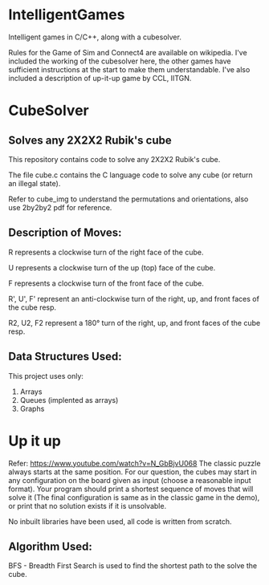# IntelligentGames
Intelligent games in C/C++, along with a cubesolver.

Rules for the Game of Sim and Connect4 are available on wikipedia. I've included the working of the cubesolver here, the other games have sufficient instructions at the start to make them understandable. I've also included a description of up-it-up game by CCL, IITGN.

# CubeSolver
## Solves any 2X2X2 Rubik's cube 
This repository contains code to solve any 2X2X2 Rubik's cube. 

The file cube.c contains the C language code to solve any cube (or return an illegal state). 

Refer to cube_img to understand the permutations and orientations, also use 2by2by2 pdf for reference. 

## Description of Moves:

R represents a clockwise turn of the right face of the cube.

U represents a clockwise turn of the up (top) face of the cube.

F represents a clockwise turn of the front face of the cube.

R', U', F' represent an anti-clockwise turn of the right, up, and front faces of the cube resp.

R2, U2, F2 represent a 180° turn of the right, up, and front faces of the cube resp.

## Data Structures Used:

This project uses only:
1. Arrays
2. Queues (implented as arrays)
3. Graphs

# Up it up
Refer: https://www.youtube.com/watch?v=N_GbBjvU068
The classic puzzle always starts at the same position. For our question, the cubes may start in any configuration on the board given as input (choose a reasonable input format). Your program should print a shortest sequence of moves that will solve it (The final configuration is same as in the classic game in the demo), or print that no solution exists if it is unsolvable.

No inbuilt libraries have been used, all code is written from scratch. 

## Algorithm Used:

BFS - Breadth First Search is used to find the shortest path to the solve the cube.
